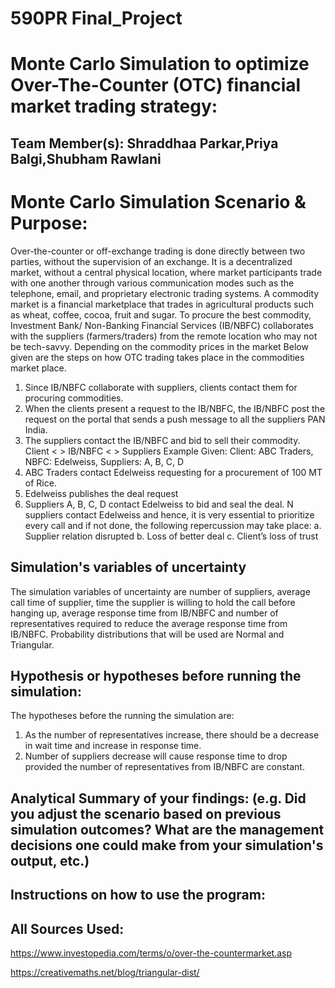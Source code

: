 # 590PR Final_Project

# Monte Carlo Simulation to optimize Over-The-Counter (OTC) financial market trading strategy: 

## Team Member(s): Shraddhaa Parkar,Priya Balgi,Shubham Rawlani


# Monte Carlo Simulation Scenario & Purpose:
Over-the-counter or off-exchange trading is done directly between two parties, without the supervision of an exchange. It is a decentralized market, without a central physical location, where market participants trade with one another through various communication modes such as the telephone, email, and proprietary electronic trading systems.
 A commodity market is a financial marketplace that trades in agricultural products such as wheat, coffee, cocoa, fruit and sugar. To procure the best commodity, Investment Bank/ Non-Banking Financial Services (IB/NBFC) collaborates with the suppliers (farmers/traders) from the remote location who may not be tech-savvy. Depending on the commodity prices in the market
Below given are the steps on how OTC trading takes place in the commodities market place.
  1.	Since IB/NBFC collaborate with suppliers, clients contact them for procuring commodities.
  2.	When the clients present a request to the IB/NBFC, the IB/NBFC post the request on the portal that sends a push message to all the       suppliers PAN India.
  3.	The suppliers contact the IB/NBFC and bid to sell their commodity.
Client < > IB/NBFC < > Suppliers
Example Given:
Client: ABC Traders, NBFC: Edelweiss, Suppliers: A, B, C, D
  1.	ABC Traders contact Edelweiss requesting for a procurement of 100 MT of Rice.
  2.	Edelweiss publishes the deal request 
  3.	Suppliers A, B, C, D contact Edelweiss to bid and seal the deal.
N suppliers contact Edelweiss and hence, it is very essential to prioritize every call and if not done, the following repercussion may take place:
  a.	Supplier relation disrupted
  b.	Loss of better deal
  c.	Client’s loss of trust


## Simulation's variables of uncertainty
The simulation variables of uncertainty are number of suppliers, average call time of supplier, time the supplier is willing to hold the call before hanging up, average response time from IB/NBFC and number of representatives required to reduce the average response time from IB/NBFC. Probability distributions that will be used are Normal and Triangular.

## Hypothesis or hypotheses before running the simulation:
The hypotheses before the running the simulation are:
1.	As the number of representatives increase, there should be a decrease in wait time and increase in response time.
2.	Number of suppliers decrease will cause response time to drop provided the number of representatives from IB/NBFC are constant. 


## Analytical Summary of your findings: (e.g. Did you adjust the scenario based on previous simulation outcomes?  What are the management decisions one could make from your simulation's output, etc.)


## Instructions on how to use the program:

## All Sources Used:
https://www.investopedia.com/terms/o/over-the-countermarket.asp

https://creativemaths.net/blog/triangular-dist/

